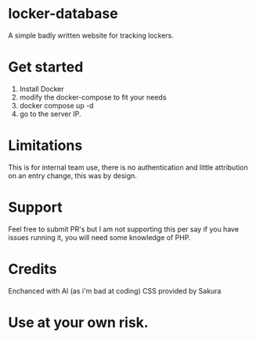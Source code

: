 # locker-database
A simple badly written website for tracking lockers.

# Get started  
1. Install Docker
2. modify the docker-compose to fit your needs
3. docker compose up -d
4. go to the server IP.

# Limitations  
This is for internal team use, there is no authentication and little attribution on an entry change, this was by design.

# Support  
Feel free to submit PR's but I am not supporting this per say if you have issues running it, you will need some knowledge of PHP.

# Credits  
Enchanced with AI (as i'm bad at coding)
CSS provided by Sakura

# Use at your own risk.  
